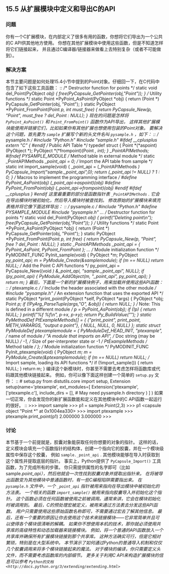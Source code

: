 ## 15.5 从扩展模块中定义和导出C的API ##
### 问题 ###
你有一个C扩展模块，在内部定义了很多有用的函数，你想将它们导出为一个公共的C API供其他地方使用。
你想在其他扩展模块中使用这些函数，但是不知道怎样将它们链接起来，
并且通过C编译器/链接器来做看上去特别复杂（或者不可能做到）。
### 解决方案 ###
本节主要问题是如何处理15.4小节中提到的Point对象。仔细回一下，在C代码中包含了如下这些工具函数：
::
    /* Destructor function for points */
    static void del_Point(PyObject *obj) {
      free(PyCapsule_GetPointer(obj,"Point"));
    }
    /* Utility functions */
    static Point *PyPoint_AsPoint(PyObject *obj) {
      return (Point *) PyCapsule_GetPointer(obj, "Point");
    }
    static PyObject *PyPoint_FromPoint(Point *p, int must_free) {
      return PyCapsule_New(p, "Point", must_free ? del_Point : NULL);
    }
现在的问题是怎样将 ``PyPoint_AsPoint()`` 和 ``Point_FromPoint()`` 函数作为API导出，
这样其他扩展模块能使用并链接它们，比如如果你有其他扩展也想使用包装的Point对象。
要解决这个问题，首先要为 ``sample`` 扩展写个新的头文件名叫 ``pysample.h`` ，如下：
::
    /* pysample.h */
    #include "Python.h"
    #include "sample.h"
    #ifdef __cplusplus
    extern "C" {
    #endif
    /* Public API Table */
    typedef struct {
      Point *(*aspoint)(PyObject *);
      PyObject *(*frompoint)(Point *, int);
    } _PointAPIMethods;
    #ifndef PYSAMPLE_MODULE
    /* Method table in external module */
    static _PointAPIMethods *_point_api = 0;
    /* Import the API table from sample */
    static int import_sample(void) {
      _point_api = (_PointAPIMethods *) PyCapsule_Import("sample._point_api",0);
      return (_point_api != NULL) ? 1 : 0;
    }
    /* Macros to implement the programming interface */
    #define PyPoint_AsPoint(obj) (_point_api->aspoint)(obj)
    #define PyPoint_FromPoint(obj) (_point_api->frompoint)(obj)
    #endif
    #ifdef __cplusplus
    }
    #endif
这里最重要的部分是函数指针表 ``_PointAPIMethods`` .
它会在导出模块时被初始化，然后导入模块时被查找到。
修改原始的扩展模块来填充表格并将它像下面这样导出：
::
    /* pysample.c */
    #include "Python.h"
    #define PYSAMPLE_MODULE
    #include "pysample.h"
    ...
    /* Destructor function for points */
    static void del_Point(PyObject *obj) {
      printf("Deleting point\n");
      free(PyCapsule_GetPointer(obj,"Point"));
    }
    /* Utility functions */
    static Point *PyPoint_AsPoint(PyObject *obj) {
      return (Point *) PyCapsule_GetPointer(obj, "Point");
    }
    static PyObject *PyPoint_FromPoint(Point *p, int free) {
      return PyCapsule_New(p, "Point", free ? del_Point : NULL);
    }
    static _PointAPIMethods _point_api = {
      PyPoint_AsPoint,
      PyPoint_FromPoint
    };
    ...
    /* Module initialization function */
    PyMODINIT_FUNC
    PyInit_sample(void) {
      PyObject *m;
      PyObject *py_point_api;
      m = PyModule_Create(&samplemodule);
      if (m == NULL)
        return NULL;
      /* Add the Point C API functions */
      py_point_api = PyCapsule_New((void *) &_point_api, "sample._point_api", NULL);
      if (py_point_api) {
        PyModule_AddObject(m, "_point_api", py_point_api);
      }
      return m;
    }
最后，下面是一个新的扩展模块例子，用来加载并使用这些API函数：
::
    /* ptexample.c */
    /* Include the header associated with the other module */
    #include "pysample.h"
    /* An extension function that uses the exported API */
    static PyObject *print_point(PyObject *self, PyObject *args) {
      PyObject *obj;
      Point *p;
      if (!PyArg_ParseTuple(args,"O", &obj)) {
        return NULL;
      }
      /* Note: This is defined in a different module */
      p = PyPoint_AsPoint(obj);
      if (!p) {
        return NULL;
      }
      printf("%f %f\n", p->x, p->y);
      return Py_BuildValue("");
    }
    static PyMethodDef PtExampleMethods[] = {
      {"print_point", print_point, METH_VARARGS, "output a point"},
      { NULL, NULL, 0, NULL}
    };
    static struct PyModuleDef ptexamplemodule = {
      PyModuleDef_HEAD_INIT,
      "ptexample",           /* name of module */
      "A module that imports an API",  /* Doc string (may be NULL) */
      -1,                 /* Size of per-interpreter state or -1 */
      PtExampleMethods       /* Method table */
    };
    /* Module initialization function */
    PyMODINIT_FUNC
    PyInit_ptexample(void) {
      PyObject *m;
      m = PyModule_Create(&ptexamplemodule);
      if (m == NULL)
        return NULL;
      /* Import sample, loading its API functions */
      if (!import_sample()) {
        return NULL;
      }
      return m;
    }
编译这个新模块时，你甚至不需要去考虑怎样将函数库或代码跟其他模块链接起来。
例如，你可以像下面这样创建一个简单的 ``setup.py`` 文件：
::
    # setup.py
    from distutils.core import setup, Extension
    setup(name='ptexample',
          ext_modules=[
            Extension('ptexample',
                      ['ptexample.c'],
                      include_dirs = [],  # May need pysample.h directory
                      )
            ]
    )
如果一切正常，你会发现你的新扩展函数能和定义在其他模块中的C API函数一起运行的很好。
::
    >>> import sample
    >>> p1 = sample.Point(2,3)
    >>> p1
    <capsule object "Point *" at 0x1004ea330>
    >>> import ptexample
    >>> ptexample.print_point(p1)
    2.000000 3.000000
    >>>
### 讨论 ###
本节基于一个前提就是，胶囊对象能获取任何你想要的对象的指针。
这样的话，定义模块会填充一个函数指针的结构体，创建一个指向它的胶囊，并在一个模块级属性中保存这个胶囊，
例如 ``sample._point_api`` .
其他模块能够在导入时获取到这个属性并提取底层的指针。
事实上，Python提供了 ``PyCapsule_Import()`` 工具函数，为了完成所有的步骤。
你只需提供属性的名字即可（比如sample._point_api），然后他就会一次性找到胶囊对象并提取出指针来。
在将被导出函数变为其他模块中普通函数时，有一些C编程陷阱需要指出来。
在 ``pysample.h`` 文件中，一个 ``_point_api`` 指针被用来指向在导出模块中被初始化的方法表。
一个相关的函数 ``import_sample()`` 被用来指向胶囊导入并初始化这个指针。
这个函数必须在任何函数被使用之前被调用。通常来讲，它会在模块初始化时被调用到。
最后，C的预处理宏被定义，被用来通过方法表去分发这些API函数。
用户只需要使用这些原始函数名称即可，不需要通过宏去了解其他信息。
最后，还有一个重要的原因让你去使用这个技术来链接模块——它非常简单并且可以使得各个模块很清晰的解耦。
如果你不想使用本机的技术，那你就必须使用共享库的高级特性和动态加载器来链接模块。
例如，将一个普通的API函数放入一个共享库并确保所有扩展模块链接到那个共享库。
这种方法确实可行，但是它相对繁琐，特别是在大型系统中。
本节演示了如何通过Python的普通导入机制和仅仅几个胶囊调用来将多个模块链接起来的魔法。
对于模块的编译，你只需要定义头文件，而不需要考虑函数库的内部细节。
更多关于利用C API来构造扩展模块的信息可以参考
`Python的文档 <http://docs.python.org/3/extending/extending.html>`_
